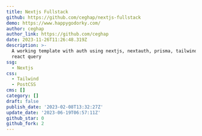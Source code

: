```yaml
---
title: Nextjs Fullstack
github: https://github.com/ceghap/nextjs-fullstack
demo: https://www.happygodorky.com/
author: ceghap
author_link: https://github.com/ceghap
date: 2023-11-26T11:26:48.319Z
description: >-
  A working template with auth using nextjs, nextauth, prisma, tailwindcss and
  react query
ssg:
  - Nextjs
css:
  - Tailwind
  - PostCSS
cms: []
category: []
draft: false
publish_date: '2023-02-08T13:32:27Z'
update_date: '2023-06-19T06:57:11Z'
github_star: 0
github_fork: 2
---
```

